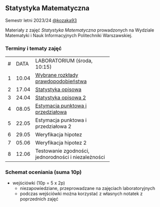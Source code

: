 ## Statystyka Matematyczna 

Semestr letni 2023/24 [@kozaka93](https://github.com/kozaka93)

Materiały z zajęć _Statystyka Matematyczna_ prowadzonych na Wydziale Matematyki i Nauk Informacyjnych Politechniki Warszawskiej.

### Terminy i tematy zajęć

<div class="tg-wrap"><table style="undefined;table-layout: fixed; width: 564px">
<colgroup>
<col style="width: 25.2px">
<col style="width: 46.2px">
<col style="width: 246.2px">
</colgroup>
<tbody>
  <tr>
    <td>#</td>
    <td>DATA</td>
    <td>LABORATORIUM (środa, 10:15)</td>
  </tr>
   <tr>
    <td>1</td>
    <td>10.04</td>
    <td><a href="https://github.com/kozaka93/2024L-MathematicalStatistics/tree/main/lab01">Wybrane rozkłady prawdopodobieństwa</a></td>
  </tr>
   <tr>
    <td>2</td>
    <td>17.04</td>
    <td><a href="https://github.com/kozaka93/2024L-MathematicalStatistics/tree/main/lab02">Statystyka opisowa</a></td>
  </tr>
  <tr>
    <td>3</td>
    <td>24.04</td>
    <td><a href="https://github.com/kozaka93/2024L-MathematicalStatistics/tree/main/lab03">Statystyka opisowa 2</a></td>
  </tr>
 <tr>
    <td>4</td>
    <td>08.05</td>
    <td><a href="https://github.com/kozaka93/2024L-MathematicalStatistics/tree/main/lab04">Estymacja punktowa i przedziałowa</a></td>
  </tr>
 <tr>
   <td>5</td>
    <td>22.05</td>
    <td>Estymacja punktowa i przedziałowa 2</td>
  </tr>
 <tr>
    <td>6</td>
    <td>29.05</td>
    <td>Weryfikacja hipotez</td>
  </tr>
 <tr>
    <td>7</td>
    <td>05.06</td>
    <td>Weryfikacja hipotez 2</td>
  </tr>
<tr>
    <td>8</td>
    <td>12.06</td>
    <td>Testowanie zgodności, jednorodności i niezależności </td>
  </tr>
</tbody>
</table></div>


### Schemat oceniania (suma 10p)
- wejściówki (10p = 5 x 2p)
  - niezapowiedziane, przeprowadzane na zajęciach laboratoryjnych
  - podczas wejściówki można korzystać z własnych notatek z poprzednich zajęć
